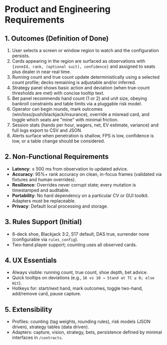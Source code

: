# Product and Engineering Requirements

## 1. Outcomes (Definition of Done)
1. User selects a screen or window region to watch and the configuration persists.
2. Cards appearing in the region are surfaced as observations with `{zoneId, rank, (optional suit), confidence}` and assigned to seats plus dealer in near real time.
3. Running count and true count update deterministically using a selected count profile; decks remaining is adjustable and/or inferred.
4. Strategy panel shows basic action and deviation (when true-count thresholds are met) with concise tooltip text.
5. Bet panel recommends hand count (1 or 2) and unit size, obeying bankroll constraints and table limits via a pluggable risk model.
6. Operator can begin rounds, mark outcomes (win/loss/push/blackjack/insurance), override a misread card, and toggle which seats are "mine" with minimal friction.
7. Session stats (hands per hour, wagers, net, EV estimate, variance) and full logs export to CSV and JSON.
8. Alerts surface when penetration is shallow, FPS is low, confidence is low, or a table change should be considered.

## 2. Non-Functional Requirements
- **Latency**: ≤ 500 ms from observation to updated advice.
- **Accuracy**: 95%+ rank accuracy on clean, in-focus frames (validated via fixtures and human overrides).
- **Resilience**: Overrides never corrupt state; every mutation is timestamped and auditable.
- **Portability**: No hard dependency on a particular CV or GUI toolkit. Adapters must be replaceable.
- **Privacy**: Default local processing and storage.

## 3. Rules Support (Initial)
- 8-deck shoe, Blackjack 3:2, S17 default, DAS true, surrender none (configurable via `rules_config`).
- Two-hand player support; counting uses all observed cards.

## 4. UX Essentials
- Always visible: running count, true count, shoe depth, bet advice.
- Quick tooltips on deviations (e.g., `16 vs 10 → Stand at TC ≥ 0; else Hit`).
- Hotkeys for: start/next hand, mark outcomes, toggle two-hand, add/remove card, pause capture.

## 5. Extensibility
- Profiles: counting (tag weights, rounding rules), risk models (JSON driven), strategy tables (data driven).
- Adapters: capture, vision, strategy, bets, persistence defined by minimal interfaces in `/contracts`.

